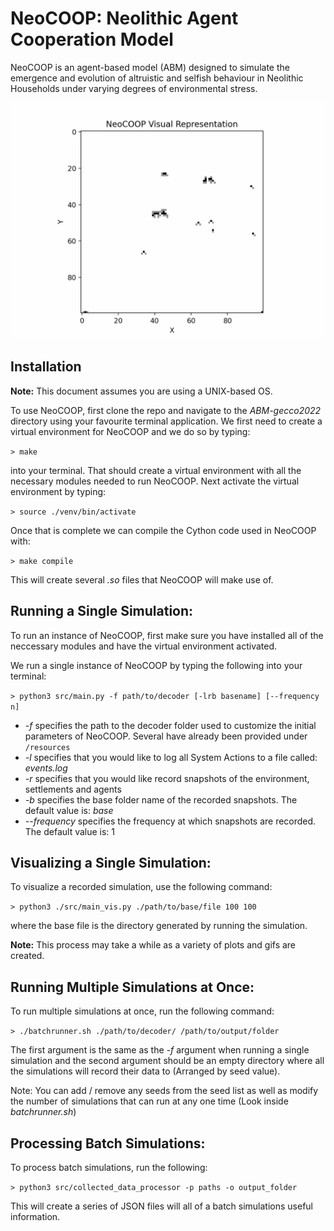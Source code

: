 # NeoCOOP: Neolithic Agent Cooperation Model
NeoCOOP is an agent-based model (ABM) designed to simulate the emergence and evolution of altruistic and selfish behaviour in Neolithic Households under varying degrees of environmental stress.

![Visualization of NeoCOOP. Black pixels are settlements and gray pixels are farmland](./resources/land_ownership.jpg)

## Installation

**Note:** This document assumes you are using a UNIX-based OS.

To use NeoCOOP, first clone the repo and navigate to the *ABM-gecco2022* directory using your favourite terminal application.
We first need to create a virtual environment for NeoCOOP and we do so by typing:

`> make`

into your terminal. That should create a virtual environment with all the necessary modules needed to run NeoCOOP.
Next activate the virtual environment by typing:

`> source ./venv/bin/activate`

Once that is complete we can compile the Cython code used in NeoCOOP with:

`> make compile`

This will create several *.so* files that NeoCOOP will make use of.

## Running a Single Simulation:

To run an instance of NeoCOOP, first make sure you have installed all of the neccessary modules and have the virtual environment activated.

We run a single instance of NeoCOOP by typing the following into your terminal:

`> python3 src/main.py -f path/to/decoder [-lrb basename] [--frequency n]`

- *-f* specifies the path to the decoder folder used to customize the initial parameters of NeoCOOP. Several have already been provided under `/resources`
- *-l* specifies that you would like to log all System Actions to a file called: *events.log*
- *-r* specifies that you would like record snapshots of the environment, settlements and agents
- *-b* specifies the base folder name of the recorded snapshots. The default value is: *base*
- *--frequency* specifies the frequency at which snapshots are recorded. The default value is: 1

## Visualizing a Single Simulation:

To visualize a recorded simulation, use the following command:

`> python3 ./src/main_vis.py ./path/to/base/file 100 100`

where the base file is the directory generated by running the simulation.

**Note:** This process may take a while as a variety of plots and gifs are created.

## Running Multiple Simulations at Once:

To run multiple simulations at once, run the following command:

`> ./batchrunner.sh ./path/to/decoder/ /path/to/output/folder`

The first argument is the same as the *-f* argument when running a single simulation and the second argument
should be an empty directory where all the simulations will record their data to (Arranged by seed value).

Note: You can add / remove any seeds from the seed list as well as modify the number of
simulations that can run at any one time (Look inside *batchrunner.sh*)

## Processing Batch Simulations:

To process batch simulations, run the following:

`> python3 src/collected_data_processor -p paths -o output_folder`

This will create a series of JSON files will all of a batch simulations useful information.